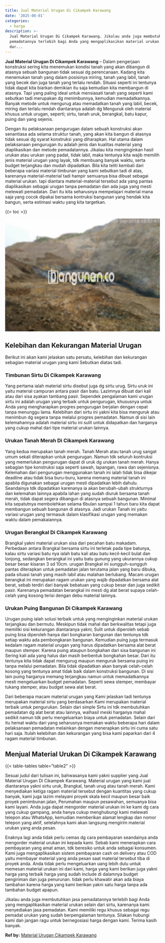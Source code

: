 ```yaml
---
title: Jual Material Urugan Di Cikampek Karawang
date: '2025-08-01'
categories:
  - harga
description: >-
  Jual Material Urugan Di Cikampek Karawang. Jikalau anda juga membutuhkan jasa
  pemadatannya terlebih bagi Anda yang mengaplikasikan material urukan selain
  dar...
---
```


**Jual Material Urugan Di Cikampek Karawang** – Dalam pengerjaan konstruksi sering kita menemukan kondisi tanah yang akan dibangun di atasnya sebuah bangunan tidak sesuai dg perencanaan. Kadang kita menemukan tanah yang dalam posisinya miring, tanah yang labil, tanah yang becek dan juga tanah yang terlalu rendah. Situasi seperti ini tentunya tidak dapat kita biarkan demikian itu saja kemudian kita membangun di atasnya. Tapi yang paling ideal untuk mensiasati tanah yang seperti kami sebutkan tadi merupakan dg menimbunnya, kemudian memadatkannya. Banyak metode untuk mengurug atau memadatkan tanah yang labil, becek, miring dan terlalu rendah diantaranya adalah dg Menguruk oleh material khusus untuk urugan, seperti; sirtu, tanah uruk, berangkal, batu kapur, puing dan yang sejenis.

Dengan itu pelaksanaan pengurugan dalam sebuah konstruksi akan senantiasa ada selama struktur tanah, yang akan kita bangun di atasnya tidak sesuai dg syarat konstruksi yang diharapkan. Hal utama dalam pelaksanaan pengurugan itu adalah jenis dan kualitas material yang diaplikasikan dan metode pemadatannya. Jikalau kita menginginkan hasil urukan atau urukan yang padat, tidak labil, maka tentunya kita wajib memilih jenis material urugan yang layak, tdk membuang banyak waktu, serta budget terjangkau dan mudah dipadatkan. Bila kita teliti kembali dari beberapa variasi material timbunan yang kami sebutkan tadi di atas, karenanya material-material tadi hampir semuanya bisa dibuat sebagai material urukan. tapi diantara material-material tersebut ada yang pantas diaplikasikan sebagai urugan tanpa pemadatan dan ada juga yang mesti melewati pemadatan. Dari itu kita seharusnya mempelajari material mana saja yang cocok dipakai bersama kontruksi bangunan yang hendak kita bangun, serta estimasi waktu yang kita targetkan.

{{< toc >}}

![Jual Material Urugan Di Cikampek Karawang](/images/jual-urugan-27.png)

## Kelebihan dan Kekurangan Material Urugan

Berikut ini akan kami jelaskan satu persatu, kelebihan dan kekurangan sebagian material urugan yang kami Sebutkan diatas tadi.

### Timbunan Sirtu Di Cikampek Karawang

Yang pertama ialah material sirtu disebut juga dg sirtu urug. Sirtu uruk ini yaitu material campuran antara pasir dan batu. Lazimnya dibuat dari kali atau dari sisa ayakan tambang pasir. Sependek pengalaman kami urugan sirtu ini adalah urugan yang terbaik untuk pengurugan, khususnya untuk Anda yang mengharapkan progres pengurugan berjalan dengan cepat tanpa menunggu lama. Kelebihan dari sirtu ini yakni kita bisa menguruk atau menimbun dg segera tanpa melalui progres pemadatan. Namun di sisi lain kelemahannya adalah material sirtu ini sulit untuk didapatkan dan harganya yang cukup mahal dari tipe material urukan lainnya.

### Urukan Tanah Merah Di Cikampek Karawang

Yang kedua merupakan tanah merah. Tanah Merah atau tanah urug sangat umum sekali diterapkan untuk pengurugan. Namun tdk seluruh kontruksi yang memerlukan pengurugan dapat di uruk dg urukan tanah merah. Hanya sebagian tipe konstruksi saja seperti sawah, lapangan, rawa dan sejenisnya. Kelemahan dari pengurugan menggunakan tanah ini ialah tidak bisa dikejar deadline atau tidak bisa buru-buru, karena memang material tanah ini apabila digunakan sebagai urugan mesti dipadatkan lebih dahulu. Seandainya tdk dipadatkan karenanya ia akan berubah-ubah strukturnya dan kelemahan lainnya apabila lahan yang sudah diuruk bersama tanah merah, tidak dapat segera dibangun di atasnya sebuah bangunan. Minimal kita sepatutnya membolehkan selama 6bulan sampai 1 tahun baru kita dapat membangun sebuah bangunan di atasnya. Jadi urukan Tanah ini yaitu variasi urugan yang termasuk dalam klasifikasi urugan yang memakan waktu dalam pemakaiannya.

### Urugan Berangkal Di Cikampek Karawang

Brangkal yakni material urukan sisa dari pecahan batu makadam. Perbedaan antara Brangkal bersama sirtu ini terletak pada tipe batunya, kalau sirtu variasi batu nya ialah batu kali atau batu kecil-kecil bulat dan lonjong, sedangkan berangkal ini yaitu batu gunung yang ukurannya cukup besar besar kisaran 3 sd 10cm. urugan Brangkal ini sungguh-sungguh pantas diterapkan untuk pemadatan jalan terutama jalan yang baru dibuka, pada situasi tanah yang masih labil atau malahan berlubang. Macam urugan berangkal ini merupakan ragam urukan yang wajib dipadatkan bersama alat berat, sebab terdiri dari banyak bebatuan yang cukup besar dan juga sedikit pasir. Karenanya pemadatan berangkal ini mesti dg alat berat supaya celah-celah yang kosong terisi dengan debu material lainnya.

### Urukan Puing Bangunan Di Cikampek Karawang

Urugan puing ialah solusi terbaik untuk yang menginginkan material urukan terjangkau dan bermutu. Meskipun tidak mahal dan berkwalitas tetapi juga memiliki sisi kekurangan diantaranya yakni; Sulit untuk diperoleh sebab puing bisa diperoleh hanya dari bongkaran bangunan dan tentunya tdk setiap waktu ada pembongkaran bangunan. Kemudian puing juga termasuk kedalam ragam material urugan yang harus dipadatkan bersama alat berat maupun stemper. Karena puing ataupun bongkahan dari sisa bangunan ini Sering kali ada yang halus dan masih berbentuk bongkahan besar. Dari itu tentunya kita tidak dapat mengurug maupun menguruk bersama puing ini tanpa melalui pemadatan. Bila tidak dipadatkan akan banyak celah-celah kosong yang tentunya amat tidak baik dalam konstruksi bangunan. Di sisi lain puing harganya memang terjangkau namun untuk memadatkannya mesti mengeluarkan budget pemadatan. Seperti sewa stemper, membayar tukang stemper, atau budget sewa alat berat.

Dari beberapa macam material urugan yang Kami jelaskan tadi tentunya merupakan material sirtu yang berdasarkan Kami merupakan material terbaik untuk pengurukan. Selain dari simple Sirtu ini tdk membutuhkan pemadatan dg alat berat atau lainnya, walhasil meski harganya mahal sedikit namun tdk perlu mengeluarkan biaya untuk pemadatan. Selain dari itu hemat waktu dari yang seharusnya memakan waktu beberapa hari dalam pelaksanaan pemadatan melainkan dengan menerapkan sirtu ini cuma satu hari saja. Itulah kelebihan dan kekurangan yang bisa kami paparkan dari 4 ragam material timbunan.

## Menjual Material Urukan Di Cikampek Karawang

{{< table-tables table="table2" >}}

Sesuai judul dari tulisan ini, bahwasanya kami yakni supplier yang Jual Material Urugan Di Cikampek Karawang. Material urugan yang kami jual diantaranya yakni sirtu uruk, Brangkal, tanah urug atau tanah merah. Kami menyediakan ketiga ragam material tersebut dengan kuantitas yang cukup banyak, kami juga lazim melayani proyek skala kecil maupun besar baik proyek penimbunan jalan, Perumahan maupun pesawahan, semuanya bisa kami layani. Anda juga dapat mengorder material urukan ini ke kami dg cara yang cukup gampang, anda hanya cukup menghubungi kami melewati telepon atau WhatsApp, kemudian memberikan alamat lengkap dan nomor telepon yang aktif, setelahnya kami akan langsung mengirim material urukan yang anda pesan.

Enaknya lagi anda tidak perlu cemas dg cara pembayaran seandainya anda mengorder material urukan ini kepada kami. Sebab kami menerapkan cara pembayaran yang amat aman, tdk beresiko untuk anda sebagai konsumen. Kami juga mengaplikasikan sistem pembayaran cash on delivery atau COD yaitu membayar material yang anda pesan saat material tersebut tiba di proyek anda. Anda tidak perlu mengeluarkan uang lebih dulu untuk memesan material urukan ini dari kami, harga yang kami berikan juga yakni harga yang terbaik harga yang sudah include di dalamnya budget pengiriman dan juga penurunan. tidak perlu khawatir akan ada biaya tambahan karena harga yang kami berikan yakni satu harga tanpa ada tambahan budget apapun.

Jikalau anda juga membutuhkan jasa pemadatannya terlebih bagi Anda yang mengaplikasikan material urukan selain dari sirtu, karenanya kami menyediakan jasa pemadatan. Kami memiliki regu khusus sebagai regu pemadat urukan yang sudah berpengalaman tentunya. Silakan hubungi kami dan jangan ragu untuk bernegosiasi harga dengan kami. Terima kasih banyak.

**Ref by:** [Material Urugan Cikampek Karawang](https://id.wikipedia.org/wiki/Material)
